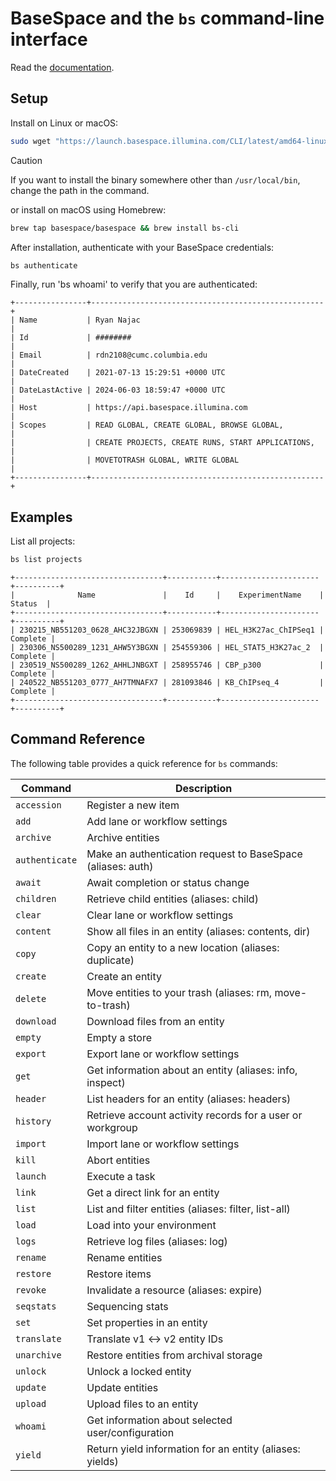 # BaseSpace and the `bs` command-line interface

Read the [documentation](https://developer.basespace.illumina.com/docs).

## Setup

Install on Linux or macOS:

```sh
sudo wget "https://launch.basespace.illumina.com/CLI/latest/amd64-linux/bs" -O /usr/local/bin/bs
```

> [!CAUTION]
> If you want to install the binary somewhere other than `/usr/local/bin`,
> change the path in the command.

or install on macOS using Homebrew:

```sh
brew tap basespace/basespace && brew install bs-cli
```

After installation, authenticate with your BaseSpace credentials:

```sh
bs authenticate
```

Finally, run 'bs whoami' to verify that you are authenticated:

```plaintext
+----------------+----------------------------------------------------+
| Name           | Ryan Najac                                         |
| Id             | ########                                           |
| Email          | rdn2108@cumc.columbia.edu                          |
| DateCreated    | 2021-07-13 15:29:51 +0000 UTC                      |
| DateLastActive | 2024-06-03 18:59:47 +0000 UTC                      |
| Host           | https://api.basespace.illumina.com                 |
| Scopes         | READ GLOBAL, CREATE GLOBAL, BROWSE GLOBAL,         |
|                | CREATE PROJECTS, CREATE RUNS, START APPLICATIONS,  |
|                | MOVETOTRASH GLOBAL, WRITE GLOBAL                   |
+----------------+----------------------------------------------------+
```

## Examples

List all projects:

```sh
bs list projects
```

```plaintext
+---------------------------------+-----------+----------------------+----------+
|              Name               |    Id     |    ExperimentName    |  Status  |
+---------------------------------+-----------+----------------------+----------+
| 230215_NB551203_0628_AHC32JBGXN | 253069839 | HEL_H3K27ac_ChIPSeq1 | Complete |
| 230306_NS500289_1231_AHW5Y3BGXN | 254559306 | HEL_STAT5_H3K27ac_2  | Complete |
| 230519_NS500289_1262_AHHLJNBGXT | 258955746 | CBP_p300             | Complete |
| 240522_NB551203_0777_AH7TMNAFX7 | 281093846 | KB_ChIPseq_4         | Complete |
+---------------------------------+-----------+----------------------+----------+
```

## Command Reference

The following table provides a quick reference for `bs` commands:

| Command        | Description                                                 |
| -------------- | ----------------------------------------------------------- |
| `accession`    | Register a new item                                         |
| `add`          | Add lane or workflow settings                               |
| `archive`      | Archive entities                                            |
| `authenticate` | Make an authentication request to BaseSpace (aliases: auth) |
| `await`        | Await completion or status change                           |
| `children`     | Retrieve child entities (aliases: child)                    |
| `clear`        | Clear lane or workflow settings                             |
| `content`      | Show all files in an entity (aliases: contents, dir)        |
| `copy`         | Copy an entity to a new location (aliases: duplicate)       |
| `create`       | Create an entity                                            |
| `delete`       | Move entities to your trash (aliases: rm, move-to-trash)    |
| `download`     | Download files from an entity                               |
| `empty`        | Empty a store                                               |
| `export`       | Export lane or workflow settings                            |
| `get`          | Get information about an entity (aliases: info, inspect)    |
| `header`       | List headers for an entity (aliases: headers)               |
| `history`      | Retrieve account activity records for a user or workgroup   |
| `import`       | Import lane or workflow settings                            |
| `kill`         | Abort entities                                              |
| `launch`       | Execute a task                                              |
| `link`         | Get a direct link for an entity                             |
| `list`         | List and filter entities (aliases: filter, list-all)        |
| `load`         | Load into your environment                                  |
| `logs`         | Retrieve log files (aliases: log)                           |
| `rename`       | Rename entities                                             |
| `restore`      | Restore items                                               |
| `revoke`       | Invalidate a resource (aliases: expire)                     |
| `seqstats`     | Sequencing stats                                            |
| `set`          | Set properties in an entity                                 |
| `translate`    | Translate v1 <-> v2 entity IDs                              |
| `unarchive`    | Restore entities from archival storage                      |
| `unlock`       | Unlock a locked entity                                      |
| `update`       | Update entities                                             |
| `upload`       | Upload files to an entity                                   |
| `whoami`       | Get information about selected user/configuration           |
| `yield`        | Return yield information for an entity (aliases: yields)    |
